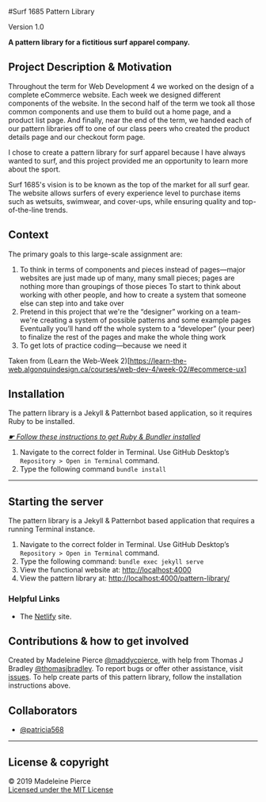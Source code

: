 #Surf 1685 Pattern Library

Version 1.0

**A pattern library for a fictitious surf apparel company.**

## Project Description & Motivation

Throughout the term for Web Development 4 we worked on the  design of a complete eCommerce website. Each week we designed different components of the website. In the second half of the term we took all those common components and use them to build out a home page, and a product list page. And finally, near the end of the term, we handed each of our pattern libraries off to one of our class peers who  created the product details page and our checkout form page.

I chose to create a pattern library for surf apparel because I have always wanted to surf, and this project provided me an opportunity to learn more about the sport.

Surf 1685's vision is to be known as the top of the market for all surf gear. The website allows surfers of every experience level to purchase items such as wetsuits, swimwear, and cover-ups, while ensuring quality and top-of-the-line trends.

## Context

The primary goals to this large-scale assignment are:

1. To think in terms of components and pieces instead of pages—major websites are just made up of many, many small pieces; pages are nothing more than groupings of those pieces
To start to think about working with other people, and how to create a system that someone else can step into and take over
2. Pretend in this project that we're the “designer” working on a team-we're creating a system of possible patterns and some example pages
Eventually you’ll hand off the whole system to a “developer” (your peer) to finalize the rest of the pages and make the whole thing work
3. To get lots of practice coding—because we need it

Taken from (Learn the Web-Week 2)[https://learn-the-web.algonquindesign.ca/courses/web-dev-4/week-02/#ecommerce-ux]

## Installation

The pattern library is a Jekyll & Patternbot based application, so it requires Ruby to be installed.

[*☛ Follow these instructions to get Ruby & Bundler installed*](https://learn-the-web.algonquindesign.ca/courses/web-dev-4/install-more-developer-tools/)

1. Navigate to the correct folder in Terminal. Use GitHub Desktop’s `Repository > Open in Terminal` command.
2. Type the following command `bundle install`

---

## Starting the server

The pattern library is a Jekyll & Patternbot based application that requires a running Terminal instance.

1. Navigate to the correct folder in Terminal. Use GitHub Desktop’s `Repository > Open in Terminal` command.
2. Type the following command: `bundle exec jekyll serve`
3. View the functional website at: [http://localhost:4000](http://localhost:4000)
4. View the pattern library at: [http://localhost:4000/pattern-library/](http://localhost:4000/pattern-library/)

### Helpful Links

- The [Netlify](https://focused-euler-ab7afc.netlify.com/pattern-library/#brand) site.

## Contributions & how to get involved

Created by Madeleine Pierce [@maddycpierce](https://github.com/maddycpierce), with help from Thomas J Bradley [@thomasjbradley](https://github.com/thomasjbradley). To report bugs or offer other assistance, visit [issues](https://github.com/maddycpierce/ecommerce-pattern-library/issues). To help create parts of this pattern library, follow the installation instructions above.

## Collaborators

- [@patricia568](https://github.com/patricia568)

---

## License & copyright

© 2019 Madeleine Pierce
<br>[Licensed under the MIT License](LICENSE)
